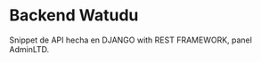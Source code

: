 <h1>Backend Watudu</h1>
<p> Snippet de API hecha en DJANGO  with  REST FRAMEWORK, panel AdminLTD. </p>
